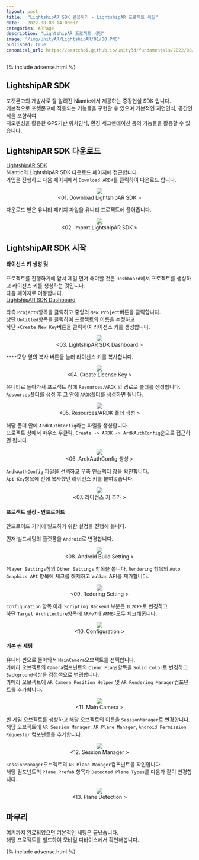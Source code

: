 ```yaml
---
layout: post
title:  "LightshipAR SDK 활용하기 - LightshipAR 프로젝트 세팅"
date:   2022-08-08 14:00:07
categories: ARPage
description: "LightshipAR 프로젝트 세팅"
image: '/img/UnityAR/LightshipAR/01/00.PNG'
published: true
canonical_url: https://beatchoi.github.io/unity3d/fundamentals/2022/08/08/Lightship1/
---
```

  
  
  {% include adsense.html %}
  
  
## LightshipAR SDK  
포켓몬고의 개발사로 잘 알려진 Niantic에서 제공하는 증강현실 SDK 입니다.  
기본적으로 포켓몬고에 적용되는 기능들을 구현할 수 있으며 기본적인 지면인식, 공간인식을 포함하여  
지오펜싱을 활용한 GPS기반 위치인식, 환경 세그멘테이션 등의 기능들을 활용할 수 있습니다.  
  
## LightshipAR SDK 다운로드  
[LightshipAR SDK](https://lightship.dev/account/downloads)  
Niantic의 LightshipAR SDK 다운로드 페이지에 접근합니다.  
가입을 진행하고 다음 페이지에서 `Download ARDK`를 클릭하여 다운로드 합니다.  
  
<p align="center"><img src="/img/UnityAR/LightshipAR/01/1.PNG"><br/>
<01. Download LightshipAR SDK ></p>  
    
다운로드 받은 유니티 패키지 파일을 유니티 프로젝트에 풀어줍니다.  
  
<p align="center"><img src="/img/UnityAR/LightshipAR/01/2.PNG"><br/>
<02. Import LightshipAR SDK ></p>  
  
## LightshipAR SDK 시작  
#### 라이선스 키 생성 및   
프로젝트를 진행하기에 앞서 제일 먼저 해야할 것은 `Dashboard`에서 프로젝트를 생성하고 라이선스 키를 생성하는 것입니다.  
다음 페이지로 이동합니다.  
[LightshipAR SDK Dashboard](https://lightship.dev/account/dashboard)  
  
좌측 `Projects`항목을 클릭하고 중앙의 `New Project`버튼을 클릭합니다.  
상단 `Untitled`항목을 클릭하여 프로젝트의 이름을 수정하고  
하단 `+Create New Key`버튼을 클릭하여 라이선스 키를 생성합니다. 
  
<p align="center"><img src="/img/UnityAR/LightshipAR/01/3.gif"><br/>
<03. LightshipAR SDK Dashboard ></p>    
  
`****`모양 옆의 복사 버튼을 눌러 라이선스 키를 복사합니다.  
   
<p align="center"><img src="/img/UnityAR/LightshipAR/01/4.PNG"><br/>
<04. Create License Key ></p>    
  
유니티로 돌아가서 프로젝트 창에 `Resources/ARDK` 의 경로로 폴더를 생성합니다.  
`Resources`폴더를 생성 후 그 안에 `ARDK`폴더를 생성하면 됩니다.  
  
<p align="center"><img src="/img/UnityAR/LightshipAR/01/5.PNG"><br/>
<05. Resources/ARDK 폴더 생성 ></p>  
  
해당 폴더 안에 `ArdkAuthConfig`라는 파일을 생성합니다.  
프로젝트 창에서 마우스 우클릭, `Create -> ARDK -> ArdkAuthConfig`순으로 접근하면 됩니다.  
  
<p align="center"><img src="/img/UnityAR/LightshipAR/01/6.gif"><br/>
<06. ArdkAuthConfig 생성 ></p>      
  
`ArdkAuthConfig` 파일을 선택하고 우측 인스펙터 창을 확인합니다.  
`Api Key`항목에 전에 복사했던 라이선스 키를 붙여넣습니다.  
  
<p align="center"><img src="/img/UnityAR/LightshipAR/01/7.PNG"><br/>
<07. 라이선스 키 추가 ></p>  
  
#### 프로젝트 설정 - 안드로이드
안드로이드 기기에 빌드하기 위한 설정을 진행해 봅니다.  

먼저 빌드세팅의 플랫폼을 `Android`로 변경합니다.  
  
<p align="center"><img src="/img/UnityAR/LightshipAR/01/8.PNG"><br/>
<08. Android Build Setting ></p>  
  
`Player Settings`창의 `Other Settings` 항목을 봅니다.
`Rendering` 항목의 `Auto Graphics API` 항목에 체크를 해제하고 `Vulkan` API를 제거합니다.  
  
<p align="center"><img src="/img/UnityAR/LightshipAR/01/9.PNG"><br/>
<09. Redering Setting ></p>    
  
`Configuration` 항목 아래 `Scripting Backend` 부분은 `IL2CPP`로 변경하고  
하단 `Target Architecture`항목에 `ARMv7`과 `ARM64`모두 체크해줍니다.  
  
<p align="center"><img src="/img/UnityAR/LightshipAR/01/10.PNG"><br/>
<10. Configuration ></p>    
  
  
#### 기본 씬 세팅
유니티 씬으로 돌아와서 `MainCamera`오브젝트를 선택합니다.  
카메라 오브젝트의 `Camera`컴포넌트의 `Clear Flags`항목을 `Solid Color`로 변경하고 `Background`색상을 검정색으로 변경합니다.  
카메라 오브젝트에 `AR Camera Position Helper` 및 `AR Rendering Manager`컴포넌트를 추가합니다.  
  
<p align="center"><img src="/img/UnityAR/LightshipAR/01/11.gif"><br/>
<11. Main Camera ></p> 
  
  
빈 게임 오브젝트를 생성하고 해당 오브젝트의 이름을 `SessionManager`로 변경합니다.  
해당 오브젝트에 `AR Session Manager`, `AR Plane Manager`, `Android Permission Requester` 컴포넌트를 추가합니다.  
  
<p align="center"><img src="/img/UnityAR/LightshipAR/01/12.gif"><br/>
<12. Session Manager ></p>
  
  
`SessionManager`오브젝트의 `AR Plane Manager`컴포넌트를 확인합니다.  
해당 컴포넌트의 `Plane Prefab` 항목과 `Detected Plane Types`를 다음과 같이 변경합니다.  
  
<p align="center"><img src="/img/UnityAR/LightshipAR/01/13.gif"><br/>
<13. Plane Detection ></p> 
  
## 마무리
여기까지 완료되었으면 기본적인 세팅은 끝났습니다.  
해당 프로젝트를 빌드하여 모바일 디바이스에서 확인해봅니다.  
  
  
  
  {% include adsense.html %}
  
  
  
